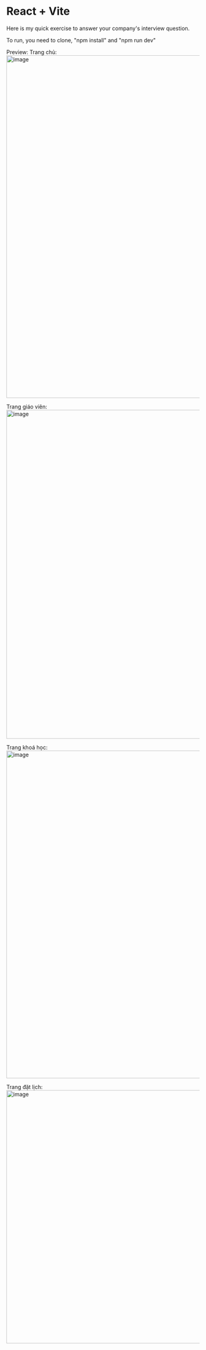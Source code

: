 # React + Vite

Here is my quick exercise to answer your company's interview question. 

To run, you need to clone, "npm install" and "npm run dev"

Preview:
Trang chủ:
<img width="1589" height="893" alt="image" src="https://github.com/user-attachments/assets/0782f56b-c8b6-4faa-b315-8e9d1317f501" />

Trang giáo viên:
<img width="1594" height="857" alt="image" src="https://github.com/user-attachments/assets/025813f1-fce8-48f0-8cef-bd6b7876e140" />

Trang khoá học: 
<img width="1589" height="854" alt="image" src="https://github.com/user-attachments/assets/176428d2-d9a6-4012-bae9-223848a0e72b" />

Trang đặt lịch: 
<img width="1592" height="660" alt="image" src="https://github.com/user-attachments/assets/d6a70d3e-b55f-4209-9fab-9dbfb3876975" />

